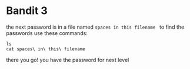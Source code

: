 # Bandit 3

the next password is in a file named ```spaces in this filename ```
to find the passwords use these commands:

```
ls
cat spaces\ in\ this\ filename
```

there you go! you have the password for next level

